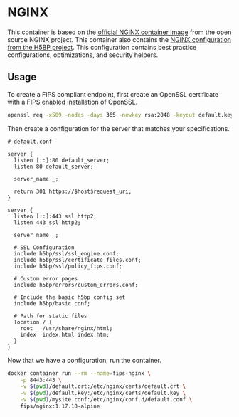 # NGINX

This container is based on the [official NGINX container image](https://github.com/nginxinc/docker-nginx) from the open source NGINX project. This container also contains the [NGINX configuration from the H5BP project](https://github.com/h5bp/server-configs-nginx). This configuration contains best practice configurations, optimizations, and security helpers.

## Usage

To create a FIPS compliant endpoint, first create an OpenSSL certificate with a FIPS enabled installation of OpenSSL.

```bash
openssl req -x509 -nodes -days 365 -newkey rsa:2048 -keyout default.key -out default.crt
```

Then create a configuration for the server that matches your specifications.

```text
# default.conf

server {
  listen [::]:80 default_server;
  listen 80 default_server;

  server_name _;

  return 301 https://$host$request_uri;
}

server {
  listen [::]:443 ssl http2;
  listen 443 ssl http2;

  server_name _;

  # SSL Configuration
  include h5bp/ssl/ssl_engine.conf;
  include h5bp/ssl/certificate_files.conf;
  include h5bp/ssl/policy_fips.conf;

  # Custom error pages
  include h5bp/errors/custom_errors.conf;

  # Include the basic h5bp config set
  include h5bp/basic.conf;

  # Path for static files
  location / {
    root   /usr/share/nginx/html;
    index  index.html index.htm;
  }
}
```

Now that we have a configuration, run the container.

```bash
docker container run --rm --name=fips-nginx \
    -p 8443:443 \
    -v $(pwd)/default.crt:/etc/nginx/certs/default.crt \
    -v $(pwd)/default.key:/etc/nginx/certs/default.key \
    -v $(pwd)/mysite.conf:/etc/nginx/conf.d/default.conf \
    fips/nginx:1.17.10-alpine
```
